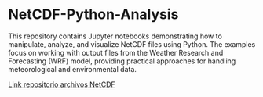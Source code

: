 # NetCDF-Python-Analysis
This repository contains Jupyter notebooks demonstrating how to manipulate, analyze, and visualize NetCDF files using Python. The examples focus on working with output files from the Weather Research and Forecasting (WRF) model, providing practical approaches for handling meteorological and environmental data.

<a href="https://drive.google.com/drive/folders/1rh2C5JX2ukLF_9G08z7Uj5OwgOCWfR9W" target="_blank">Link repositorio archivos NetCDF</a>
